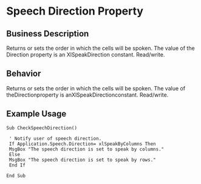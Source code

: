 # Speech Direction Property

## Business Description
Returns or sets the order in which the cells will be spoken. The value of the Direction property is an XlSpeakDirection constant. Read/write.

## Behavior
Returns or sets the order in which the cells will be spoken.  The value of theDirectionproperty is anXlSpeakDirectionconstant. Read/write.

## Example Usage
```vba
Sub CheckSpeechDirection() 
 
 ' Notify user of speech direction. 
 If Application.Speech.Direction= xlSpeakByColumns Then 
 MsgBox "The speech direction is set to speak by columns." 
 Else 
 MsgBox "The speech direction is set to speak by rows." 
 End If 
 
End Sub
```